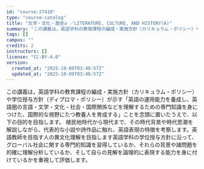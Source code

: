 ```yaml
---
id: "course:27410"
type: "course-catalog"
title: "文学・文化・歴史a ／LITERATURE, CULTURE, AND HISTORY(A)"
summary: "この講義は，英語学科の教育課程の編成・実施方針（カリキュラム・ポリシー）や学位授与方針（ディプロマ・ポリシー）が示す「英語の運用能力を養成し、英語圏の言語・文学・文化・社会・国際関係などを理解するための専門知識を身につけた、国際的な視野にた…"
tags: []
campus: ""
credits: 2
instructors: []
license: "CC-BY-4.0"
version:
  created_at: "2025-10-09T03:48:57Z"
  updated_at: "2025-10-09T03:48:57Z"
---
```

この講義は，英語学科の教育課程の編成・実施方針（カリキュラム・ポリシー）や学位授与方針（ディプロマ・ポリシー）が示す「英語の運用能力を養成し、英語圏の言語・文学・文化・社会・国際関係などを理解するための専門知識を身につけた、国際的な視野にたつ教養人を育成する」ことを念頭に置いたうえで、以下の目的を目指します。 植民地時代から現代まで、その時代背景や時代思潮を解説しながら、代表的な小説や詩作品に触れ、英語表現の特徴を考察します。英語教師を目指す人の異文化理解を目指します英語学科の学位授与方針に沿って、グローバル社会に関する専門的知識を習得しているか、それらの背景や諸問題を的確に理解分析しているか、そして自らの見解を論理的に表現する能力を身に付けているかを重視して評価します。
